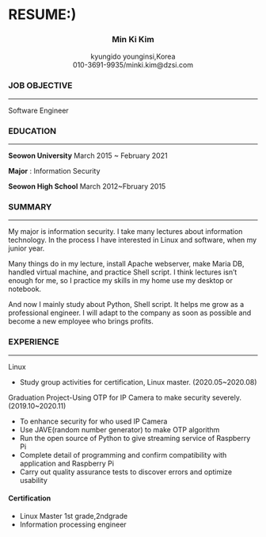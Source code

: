 # RESUME:)
### <center>Min Ki Kim</center>
<center>kyungido younginsi,Korea</center>


<center>010-3691-9935/minki.kim@dzsi.com</center>


### JOB OBJECTIVE
--------------------------------------

Software Engineer
### EDUCATION
--------------------------------------

__Seowon University__  March 2015 ~ February 2021 


__Major__ : Information Security  

__Seowon High School__ March 2012~Fbruary 2015


### SUMMARY
---  
My major is information security. I take many lectures about information technology. In the 
process I have interested in Linux and software, when my junior year.  

Many things do in my lecture, install Apache webserver, make Maria DB, handled virtual machine,
and practice Shell script. I think lectures isn’t enough for me, so I practice my skills in my home use 
my desktop or notebook.  

And now I mainly study about Python, Shell script. It helps me grow as a professional engineer.
I will adapt to the company as soon as possible and become a new employee who brings profits.

### EXPERIENCE
---
Linux
+ Study group activities for certification, Linux master. (2020.05~2020.08)


 Graduation Project-Using OTP for IP Camera to make security severely. (2019.10~2020.11)
+ To enhance security for who used IP Camera
+ Use JAVE(random number generator) to make OTP algorithm
+ Run the open source of Python to give streaming service of Raspberry Pi
+ Complete detail of programming and confirm compatibility with application and Raspberry Pi
+ Carry out quality assurance tests to discover errors and optimize usability

#### Certification
+ Linux Master 1st grade,2ndgrade
+ Information processing engineer
